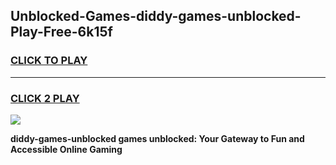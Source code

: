 
## Unblocked-Games-diddy-games-unblocked-Play-Free-6k15f
<h3>
<a href="https://premium76.site?title=diddy-games-unblocked&ref=20M">CLICK TO PLAY</a></h3>
<hr>

<h3>
<a href="https://premium76.site?title=diddy-games-unblocked&ref=20M">CLICK 2 PLAY</a>
  
</h3>

<a href="https://premium76.site?title=diddy-games-unblocked&ref=19M"><img src="https://clearcache.store/games.png"></a>


**diddy-games-unblocked games unblocked: Your Gateway to Fun and Accessible Online Gaming**
